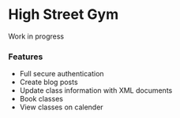 # High Street Gym

Work in progress

### Features
- Full secure authentication 
- Create blog posts
- Update class information with XML documents
- Book classes
- View classes on calender
